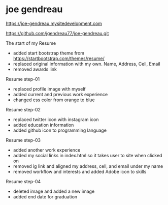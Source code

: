 # joe gendreau

https://joe-gendreau.mysitedevelopment.com

https://github.com/jgendreau77/joe-gendreau.git

The start of my Resume
- added start bootstrap theme from https://startbootstrap.com/themes/resume/
- replaced original information with my own. Name, Address, Cell, Email
- removed awards link
	
Resume step-01
- replaced profile image with myself
- added current and previous work experience
- changed css color from orange to blue

Resume step-02
- replaced twitter icon with instagram icon
- added education information
- added github icon to programming language 
	
Resume step-03
- added another work experience
- added my social links in index.html so it takes user to site when clicked on
- removed ig link and aligned my address, cell, and email under my name
- removed workflow and interests and added Adobe icon to skills

Resume step-04
- deleted image and added a new image
- added end date for graduation


